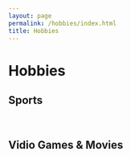 ```yaml
---
layout: page
permalink: /hobbies/index.html
title: Hobbies
---
```


# Hobbies

## Sports

<br>



## Vidio Games & Movies

<br>
